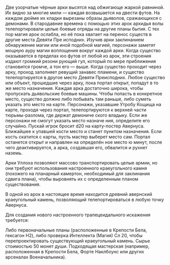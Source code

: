 Две узорчатые чёрные арки высятся над обжигающе жаркой равниной. Их видно за многие мили — каждая возвышается на двести футов. На каждом дюйме их кладки вырезаны образы дьяволов, сражающихся с демонами.
В стародавние времена с помощью этих арок архидья­ волы телепортировали целые боевые отряды на другие планы бытия. С тех пор магия арок ослабла, но её пока хватает на перенос существ в другие места Девяти Пре­ исподних. Изучив арки заклинанием обнаружение магии или иной подобной магией, персонажи заметят мощную ауру магии воплощения вокруг каждой арки. Когда существо оказывается в пределах юо футов от любой из арок, эти строения издают громкий резони­ рующий гул, который по мере приближения становится громче, а тон его — выше. Когда существо проходит через арку, проход заполняет ревущий занавес пламени, и существо телепортируется в другое место Девяти Преисподних. Любое существо или объект, прошедшие через арку, пока портал открыт, попадут в то же место назначения. Каждая арка достаточно широка, чтобы пропускать дьявольские боевые машины. Чтобы попасть в конкретное место, существо должно либо побывать там раньше, либо суметь указать это ме­сто на карте. Персонажи, указавшие Утробу Кощища на карте, проходя через портал, телепортируются к верхней части тюрьмы-разлома, где держат демониче­ ского владыку.
Если же персонажи не смогут указать место назначе­ ния, определите его случайно. Пускай игрок бросит d20 на карту-постер Авернуса. Ближайшее к упавшей кости место и станет пунктом назначения. Если кость скатится с карты, пусть мастер выберет место сам. Портал останется открыт и направлен на определён­ ное место ю минут, после чего деактивируется, а арка, создавшая его, обвалится и рухнет наземь.

Арки Уллоха позволяют массово транспортировать целые армии, но они требуют использования настроенного краеугольного камня (похожего на планарный камертон, необходимый для заклинания сдвига плана), чтобы выровнять их с определенным планом существования.

В одной из арок в настоящее время находится древний авернский краеугольный камень, позволяющий телепортироваться в любую точку Авернуса.

Для создания нового настроенного трапецеидального искажения требуется:

Либо первоначальные планы (расположенные в Крепости Бела, гексагон H2), либо проверка Интеллекта (Магия) Сл 20, чтобы перепроектировать существующий краеугольный камень.
Сырье стоимостью 50 монет души.
Подходящая мастерская (например, расположенная в Крепости Бела, Форте Наклбоунс или других арсеналах Военачальника).